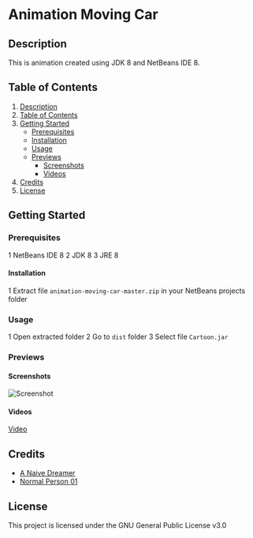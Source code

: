 # Animation Moving Car

## Description

This is animation created using JDK 8 and NetBeans IDE 8.

## Table of Contents

1. [Description](#description)
2. [Table of Contents](#table-of-contents)
3. [Getting Started](#getting-started)
   - [Prerequisites](#prerequisites)
   - [Installation](#installation)
   - [Usage](#usage)
   - [Previews](#previews)
     - [Screenshots](#screenshots)
     - [Videos](#videos)
4. [Credits](#credits)
5. [License](#license)


## Getting Started

### Prerequisites

1 NetBeans IDE 8
2 JDK 8
3 JRE 8

#### Installation

1 Extract file ```animation-moving-car-master.zip``` in your NetBeans projects folder

### Usage

1 Open extracted folder
2 Go to ```dist``` folder
3 Select file ```Cartoon.jar```

### Previews

#### Screenshots

![Screenshot](https://justanaivedreamer.files.wordpress.com/2019/02/capture.png)

#### Videos

[Video](https://drive.google.com/file/d/1g7W94mu2_tdtbElwEXloqdY3K6nTp1xw/view)

## Credits

- [A Naive Dreamer](https://github.com/A-Naive-Dreamer)
- [Normal Person 01](https://github.com/NormalPerson01)

## License

This project is licensed under the GNU General Public License v3.0
